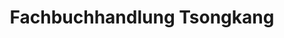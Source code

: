 ---
title: "Fachbuchhandlung Tsongkang"
url: /saarbruecken/fachbuchhandlung-tsongkang/
shop: Bücher
---